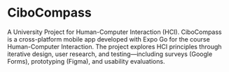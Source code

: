 # CiboCompass
A University Project for Human-Computer Interaction (HCI). CiboCompass is a cross-platform mobile app developed with Expo Go for the course Human-Computer Interaction. The project explores HCI principles through iterative design, user research, and testing—including surveys (Google Forms), prototyping (Figma), and usability evaluations.
